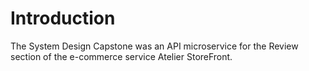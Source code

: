 # Introduction

The System Design Capstone was an API microservice for the Review section of the e-commerce service Atelier StoreFront.

